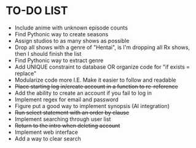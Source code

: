 # TO-DO LIST

- Include anime with unknown episode counts
- Find Pythonic way to create seasons
- Assign studios to as many shows as possible
- Drop all shows with a genre of "Hentai", is I'm dropping all Rx shows, then I should finish the list
- Find Pythonic way to extract genre
- Add UNIQUE constraint to database OR organize code for "if exists = replace"
- Modularize code more I.E. Make it easier to follow and readable
- ~~Place starting log in/create account in a function to re-reference~~
- Add the ability to create an account if you fail to log in
- Implement regex for email and password
- Figure put a good way to implement synopsis (AI integration)
- ~~Run select statement with an order by clause~~
- Implement searching through user list
- ~~Return to the intro when deleting account~~
- Implement web interface
- Add a way to clear search
